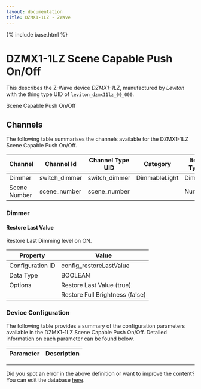 ```yaml
---
layout: documentation
title: DZMX1-1LZ - ZWave
---
```


{% include base.html %}

# DZMX1-1LZ Scene Capable Push On/Off

This describes the Z-Wave device *DZMX1-1LZ*, manufactured by *Leviton* with the thing type UID of ```leviton_dzmx11lz_00_000```. 

Scene Capable Push On/Off


## Channels
The following table summarises the channels available for the DZMX1-1LZ Scene Capable Push On/Off.

| Channel | Channel Id | Channel Type UID | Category | Item Type |
|---------|------------|------------------|----------|-----------|
| Dimmer | switch_dimmer | switch_dimmer | DimmableLight | Dimmer |
| Scene Number | scene_number | scene_number |  | Number |


### Dimmer

#### Restore Last Value

Restore Last Dimming level on ON.


| Property         | Value    |
|------------------|----------|
| Configuration ID | config_restoreLastValue |
| Data Type        | BOOLEAN || Default Value | true |
| Options | Restore Last Value (true) |
|  | Restore Full Brightness (false) |


### Device Configuration
The following table provides a summary of the configuration parameters available in the DZMX1-1LZ Scene Capable Push On/Off.
Detailed information on each parameter can be found below.

| Parameter   | Description |
|-------------|-------------|


---

Did you spot an error in the above definition or want to improve the content?
You can edit the database [here](http://www.cd-jackson.com/index.php/zwave/zwave-device-database/zwave-device-list/devicesummary/196).
